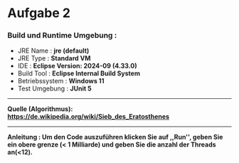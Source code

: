 # Aufgabe 2

### Build und Runtime Umgebung :
- JRE Name : **jre (default)**
- JRE Type : **Standard VM**
- IDE : **Eclipse Version: 2024-09 (4.33.0)**
- Build Tool : **Eclipse Internal Build System**
- Betriebssystem : **Windows 11**
- Test Umgebung : **JUnit 5**
---
**Quelle (Algorithmus): https://de.wikipedia.org/wiki/Sieb_des_Eratosthenes**

---
**Anleitung :
Um den Code auszuführen klicken Sie auf ,,Run'', geben Sie ein obere grenze (< 1 Milliarde) und geben Sie die anzahl der Threads an(<12).**